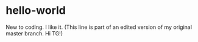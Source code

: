 # hello-world
New to coding. I like it.
(This line is part of an edited version of my original master branch. Hi TG!)
